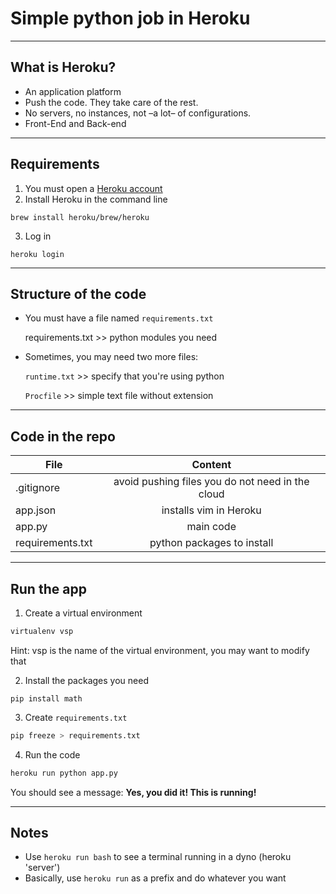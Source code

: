 # Simple python job in Heroku

---
## What is Heroku?
+ An application platform
+ Push the code. They take care of the rest.
+ No servers, no instances, not –a lot– of configurations.
+ Front-End and Back-end

---
## Requirements

1) You must open a [Heroku account](https://www.heroku.com/)
2) Install Heroku in the command line
```
brew install heroku/brew/heroku
```
3) Log in
```
heroku login
```

---
## Structure of the code

+ You must have a file named ```requirements.txt```

   requirements.txt >> python modules you need

+ Sometimes, you may need two more files:

   ```runtime.txt``` >> specify that you're using python
   
   ```Procfile``` >> simple text file without extension

---
## Code in the repo
| File        | Content           |
| ------------- |:-------------:|
| .gitignore      | avoid pushing files you do not need in the cloud|
| app.json      | installs vim in Heroku |   
| app.py | main code|
|requirements.txt | python packages to install|

---
## Run the app
1. Create a virtual environment
```bash
virtualenv vsp
```
Hint: vsp is the name of the virtual environment, you may want to modify that

2. Install the packages you need
```
pip install math
```

3. Create ```requirements.txt```
```bash
pip freeze > requirements.txt
```

4. Run the code
```bash
heroku run python app.py
```
You should see a message: **Yes, you did it! This is running!**

---
## Notes
+ Use ```heroku run bash``` to see a terminal running in a dyno (heroku 'server')
+ Basically, use ```heroku run``` as a prefix and do whatever you want
